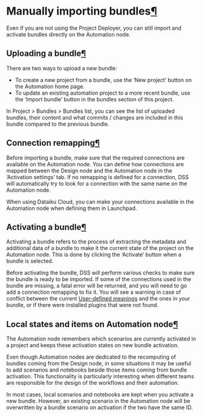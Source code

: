 Manually importing bundles[¶](#manually-importing-bundles "Permalink to this heading")
======================================================================================


Even if you are not using the Project Deployer, you can still import and activate bundles directly on the Automation node.



Uploading a bundle[¶](#uploading-a-bundle "Permalink to this heading")
----------------------------------------------------------------------


There are two ways to upload a new bundle:


* To create a new project from a bundle, use the ‘New project’ button on the Automation home page.
* To update an existing automation project to a more recent bundle, use the ‘Import bundle’ button in the bundles section of this project.


In Project \> Bundles \> Bundles list, you can see the list of uploaded bundles, their content and what commits / changes are included in this bundle compared to the previous bundle.




Connection remapping[¶](#connection-remapping "Permalink to this heading")
--------------------------------------------------------------------------


Before importing a bundle, make sure that the required connections are available on the Automation node. You can define how connections are mapped between the Design node and the Automation node in the ‘Activation settings’ tab. If no remapping is defined for a connection, DSS will automatically try to look for a connection with the same name on the Automation node.


When using Dataiku Cloud, you can make your connections available in the Automation node when defining them in Launchpad.




Activating a bundle[¶](#activating-a-bundle "Permalink to this heading")
------------------------------------------------------------------------


Activating a bundle refers to the process of extracting the metadata and additional data of a bundle to make it the current state of the project on the Automation node. This is done by clicking the ‘Activate’ button when a bundle is selected.


Before activating the bundle, DSS will perform various checks to make sure the bundle is ready to be imported. If some of the connections used in the bundle are missing, a fatal error will be returned, and you will need to go add a connection remapping to fix it. You will see a warning in case of conflict between the current [User\-defined meanings](../schemas/user-defined-meanings.html) and the ones in your bundle, or if there were installed plugins that were not found.




Local states and items on Automation node[¶](#local-states-and-items-on-automation-node "Permalink to this heading")
--------------------------------------------------------------------------------------------------------------------


The Automation node remembers which scenarios are currently activated in a project and keeps these activation states on new bundle activation.


Even though Automation nodes are dedicated to the recomputing of bundles coming from the Design node, in some situations it may be useful to add scenarios and notebooks beside those items coming from bundle activation. This functionality is particularly interesting when different teams are responsible for the design of the workflows and their automation.


In most cases, local scenarios and notebooks are kept when you activate a new bundle. However, an existing scenario in the Automation node will be overwritten by a bundle scenario on activation if the two have the same ID.